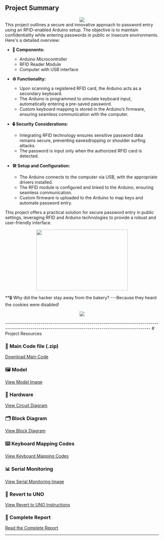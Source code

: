## Project Summary
<div align="center">
  <img src="https://github.com/sidortal/assests/blob/main/RFID%20SCAN.gif" />
</div>
This project outlines a secure and innovative approach to password entry using an RFID-enabled Arduino setup. The objective is to maintain confidentiality while entering passwords in public or insecure environments. Here's a detailed overview:

- **🔧 Components:**
  - Arduino Microcontroller
  - RFID Reader Module
  - Computer with USB interface


- **⚙️ Functionality:**
  - Upon scanning a registered RFID card, the Arduino acts as a secondary keyboard.
  - The Arduino is programmed to simulate keyboard input, automatically entering a pre-saved password.
  - Custom keyboard mapping is stored in the Arduino’s firmware, ensuring seamless communication with the computer.

- **🔒 Security Considerations:**
  - Integrating RFID technology ensures sensitive password data remains secure, preventing eavesdropping or shoulder surfing attacks.
  - The password is input only when the authorized RFID card is detected.

- **🛠️ Setup and Configuration:**
  - The Arduino connects to the computer via USB, with the appropriate drivers installed.
  - The RFID module is configured and linked to the Arduino, ensuring seamless communication.
  - Custom firmware is uploaded to the Arduino to map keys and automate password entry.

This project offers a practical solution for secure password entry in public settings, leveraging RFID and Arduino technologies to provide a robust and user-friendly interface.

<p align="center">
  <img src="https://github.com/sidortal/assests/blob/main/passowrdPage.gif" width="300" height="200" />
</p>


**🔒 Why did the hacker stay away from the bakery?
---Because they heard the cookies were disabled!

<p align="center">
  <img src="https://github.com/sidortal/assests/blob/main/RFID%20SCANNER.gif" />
</p>
--------------------------------------------------------------------------------------------------------------------------------------------------------
# Project Resources

### 📂 Main Code file (.zip)
[Download Main Code](https://github.com/sidortal/Pc-Login-Logout/blob/main/Main_Code.zip)

### 🖼️ Model
[View Model Image](https://github.com/sidortal/Pc-Login-Logout/blob/main/Working_img.jpeg)

### 🔧 Hardware
[View Circuit Diagram](https://github.com/sidortal/Pc-Login-Logout/blob/main/circuit%20diagram.png)

### 🗂️ Block Diagram
[View Block Diagram](https://github.com/sidortal/Pc-Login-Logout/blob/main/Project_Block_Diagram.png)

### ⌨️ Keyboard Mapping Codes
[View Keyboard Mapping Codes](https://github.com/sidortal/Pc-Login-Logout/blob/main/Rfid_log_in_Keyboard_mapping.ino)

### 📊 Serial Monitoring
[View Serial Monitoring Image](https://github.com/sidortal/Pc-Login-Logout/blob/main/Serial_Monitoring.jpeg)

### 🔄 Revert to UNO
[View Revert to UNO Instructions](https://github.com/sidortal/Pc-Login-Logout/blob/main/Revert%20to%20UNO.png)

### 📜 Complete Report
[Read the Complete Report](https://github.com/sidortal/Pc-Login-Logout/blob/main/PC_Login_Logout_Using_RFID_Report.pdf)

------------------------------------------------------------------------------------------------------------------------------------------------------
